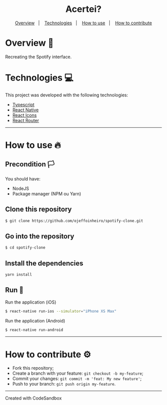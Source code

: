 <h1 align="center">
  Acertei?
  
</h1>

<div align="center"></div>
  
<p align="center">
  <a href="#overview-book">Overview</a>&nbsp;&nbsp;&nbsp;|&nbsp;&nbsp;&nbsp;
  <a href="#technologies-computer">Technologies</a>&nbsp;&nbsp;&nbsp;|&nbsp;&nbsp;&nbsp;  
  <a href="#how-to-use-fire">How to use</a>&nbsp;&nbsp;&nbsp;|&nbsp;&nbsp;&nbsp;
  <a href="#how-to-contribute-gear">How to contribute</a>
</p>

# Overview :book:
 <p>
  Recreating the Spotify interface.
  </p>

# Technologies :computer:
This project was developed with the following technologies:
- [Typescript](typescriptlang.org/)
- [React Native](https://reactnative.dev)
- [React Icons](https://react-icons.github.io/react-icons/)
- [React Router](https://reactrouter.com/)
---

# How to use :fire:
## Precondition :white_flag:
You should have:
- NodeJS
- Package manager (NPM ou Yarn)

## Clone this repository
```bash
$ git clone https://github.com/ojeffoinheiro/spotify-clone.git
```
## Go into the repository
```bash
$ cd spotify-clone
```
## Install the dependencies
```bash
yarn install
```
## Run :iphone:
Run the application (iOS)
```bash
$ react-native run-ios --simulator="iPhone XS Max"
```
Run the application (Android)
```bash
$ react-native run-android
```
---

# How to contribute :gear:
- Fork this repository;
- Create a branch with your feature: `git checkout -b my-feature`;
- Commit your changes: `git commit -m 'feat: My new feature'`;
- Push to your branch: `git push origin my-feature`.

---


Created with CodeSandbox
